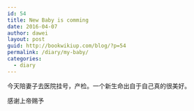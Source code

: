 ```yaml
---
id: 54
title: New Baby is comming
date: 2016-04-07
author: dawei
layout: post
guid: http://bookwikiup.com/blog/?p=54
permalink: /diary/my-baby/
categories:
  - diary
---
```


今天陪妻子去医院挂号，产检。一个新生命出自于自己真的很美好。

感谢上帝赐予

